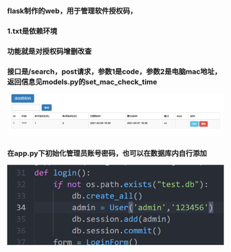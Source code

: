 ### flask制作的web，用于管理软件授权码，


### 1.txt是依赖环境

### 功能就是对授权码增删改查

### 接口是/search，post请求，参数1是code，参数2是电脑mac地址，返回信息见models.py的set_mac_check_time
![1612519550379](https://github.com/cc-ling/ActionCode/blob/main/img/show.png)

### 在app.py下初始化管理员账号密码，也可以在数据库内自行添加
![1612519550379](https://github.com/cc-ling/ActionCode/blob/main/img/create.png)
